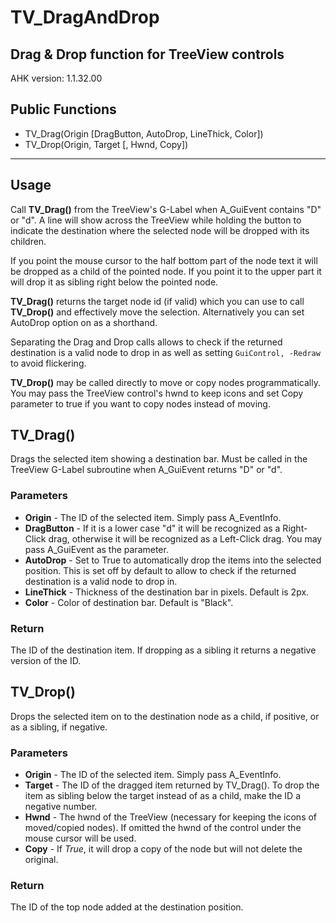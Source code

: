 # TV_DragAndDrop

## Drag & Drop function for TreeView controls

AHK version: 1.1.32.00

## Public Functions
* TV_Drag(Origin [DragButton, AutoDrop, LineThick, Color])
* TV_Drop(Origin, Target [, Hwnd, Copy])

- - -

## Usage
Call **TV_Drag()** from the TreeView's G-Label when A_GuiEvent contains "D" or "d". A line will show across the TreeView while holding the button to indicate the destination where the selected node will be dropped with its children.

If you point the mouse cursor to the half bottom part of the node text it will be dropped as a child of the pointed node. If you point it to the upper part it will drop it as sibling right below the pointed node.
    
**TV_Drag()** returns the target node id (if valid) which you can use to call **TV_Drop()** and effectively move the selection. Alternatively you can set AutoDrop option on as a shorthand.

Separating the Drag and Drop calls allows to check if the returned destination is a valid node to drop in as well as setting `GuiControl, -Redraw` to avoid flickering.

**TV_Drop()** may be called directly to move or copy nodes programmatically. You may pass the TreeView control's hwnd to keep icons and set Copy parameter to true if you want to copy nodes instead of moving.

## TV_Drag()
Drags the selected item showing a destination bar. Must be called in the TreeView G-Label subroutine when A_GuiEvent returns "D" or "d".

### Parameters
* **Origin** - The ID of the selected item. Simply pass A_EventInfo.
* **DragButton** - If it is a lower case "d" it will be recognized as a Right-Click drag, otherwise it will be recognized as a Left-Click drag. You may pass A_GuiEvent as the parameter.
* **AutoDrop** - Set to True to automatically drop the items into the selected position. This is set off by default to allow to check if the returned destination is a valid node to drop in.
* **LineThick** - Thickness of the destination bar in pixels. Default is 2px.
* **Color** - Color of destination bar. Default is "Black".

### Return
The ID of the destination item. If dropping as a sibling it returns a negative version of the ID.

## TV_Drop()
Drops the selected item on to the destination node as a child, if positive, or as a sibling, if negative.

### Parameters
* **Origin** - The ID of the selected item. Simply pass A_EventInfo.
* **Target** - The ID of the dragged item returned by TV_Drag(). To drop the item as sibling below the target instead of as a child, make the ID a negative number.
* **Hwnd** - The hwnd of the TreeView (necessary for keeping the icons of moved/copied nodes). If omitted the hwnd of the control under the mouse cursor will be used.
* **Copy** - If *True*, it will drop a copy of the node but will not delete the original.

### Return
The ID of the top node added at the destination position.

